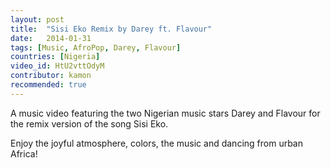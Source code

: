 ```yaml
---
layout: post
title:  "Sisi Eko Remix by Darey ft. Flavour"
date:   2014-01-31
tags: [Music, AfroPop, Darey, Flavour]
countries: [Nigeria]
video_id: HtU2vttOdyM
contributor: kamon
recommended: true
---
```


A music video featuring the two Nigerian music stars Darey and Flavour 
for the remix version of the song Sisi Eko.

Enjoy the joyful atmosphere, colors, the music and dancing from urban Africa!
                
                